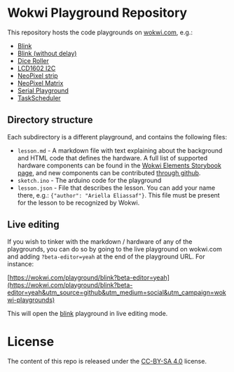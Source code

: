 # Wokwi Playground Repository

This repository hosts the code playgrounds on [wokwi.com](https://wokwi.com), e.g.:

* [Blink](https://wokwi.com/playground/blink?utm_source=github&utm_medium=social&utm_campaign=wokwi-playgrounds)
* [Blink (without delay)](https://wokwi.com/playground/blink-without-delay-3-leds?utm_source=github&utm_medium=social&utm_campaign=wokwi-playgrounds)
* [Dice Roller](https://wokwi.com/playground/dice-roller?utm_source=github&utm_medium=social&utm_campaign=wokwi-playgrounds)
* [LCD1602 I2C](https://wokwi.com/playground/lcd1602-i2c?utm_source=github&utm_medium=social&utm_campaign=wokwi-playgrounds)
* [NeoPixel strip](https://wokwi.com/playground/neopixel-strip?utm_source=github&utm_medium=social&utm_campaign=wokwi-playgrounds)
* [NeoPixel Matrix](https://wokwi.com/playground/neopixel-matrix?utm_source=github&utm_medium=social&utm_campaign=wokwi-playgrounds)
* [Serial Playground](https://wokwi.com/playground/serial?utm_source=github&utm_medium=social&utm_campaign=wokwi-playgrounds)
* [TaskScheduler](https://wokwi.com/playground/task-scheduler?utm_source=github&utm_medium=social&utm_campaign=wokwi-playgrounds)

## Directory structure

Each subdirectory is a different playground, and contains the following files:

* `lesson.md` - A markdown file with text explaining about the background and HTML code that defines the hardware. A full list of supported hardware components can be found in the [Wokwi Elements Storybook page](https://elements.wokwi.com), and new components can be contributed [through github](https://github.com/wokwi/wokwi-elements).
* `sketch.ino` - The arduino code for the playground
* `lesson.json` - File that describes the lesson. You can add your name there, e.g.: `{"author": "Ariella Eliassaf"}`. This file must be present for the lesson to be recognized by Wokwi.

## Live editing

If you wish to tinker with the markdown / hardware of any of the playgrounds, you can do so by going to
the live playground on wokwi.com and adding `?beta-editor=yeah` at the end of the playground URL. For instance:

[https://wokwi.com/playground/blink?beta-editor=yeah](https://wokwi.com/playground/blink?beta-editor=yeah&utm_source=github&utm_medium=social&utm_campaign=wokwi-playgrounds)

This will open the [blink](blink/lesson.md) playground in live editing mode.

# License

The content of this repo is released under the [CC-BY-SA 4.0](https://creativecommons.org/licenses/by-sa/4.0/) license.
